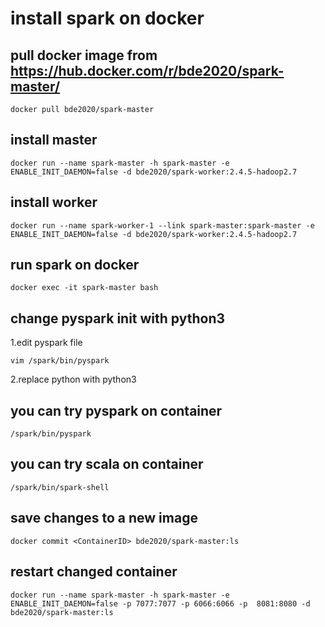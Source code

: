 # install spark on docker
## pull docker image from https://hub.docker.com/r/bde2020/spark-master/
```
docker pull bde2020/spark-master
```


## install master
```
docker run --name spark-master -h spark-master -e ENABLE_INIT_DAEMON=false -d bde2020/spark-worker:2.4.5-hadoop2.7
```

## install worker

```
docker run --name spark-worker-1 --link spark-master:spark-master -e ENABLE_INIT_DAEMON=false -d bde2020/spark-worker:2.4.5-hadoop2.7
```


## run spark on docker
```
docker exec -it spark-master bash
```

## change pyspark init with python3
1.edit pyspark file
```
vim /spark/bin/pyspark
```

2.replace python with python3

## you can try pyspark on container
```
/spark/bin/pyspark
```

## you can try scala on container
```
/spark/bin/spark-shell
```


## save changes to a new image
```
docker commit <ContainerID> bde2020/spark-master:ls
```

## restart changed container
```
docker run --name spark-master -h spark-master -e ENABLE_INIT_DAEMON=false -p 7077:7077 -p 6066:6066 -p  8081:8080 -d bde2020/spark-master:ls
```


 